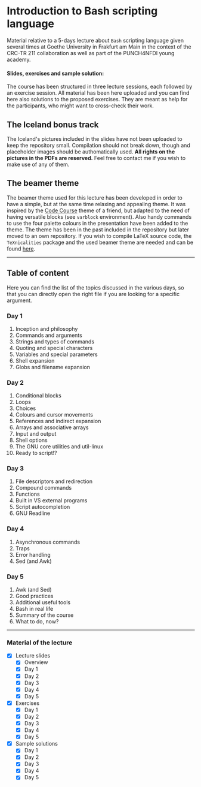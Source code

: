 # Introduction to Bash scripting language

Material relative to a 5-days lecture about `Bash` scripting language given several times at Goethe University in Frakfurt am Main in the context of the CRC-TR 211 collaboration as well as part of the PUNCH4NFDI young academy.

#### Slides, exercises and sample solution:

The course has been structured in three lecture sessions, each followed by an exercise session.
All material has been here uploaded and you can find here also solutions to the proposed exercises.
They are meant as help for the participants, who might want to cross-check their work.

## The Iceland bonus track

The Iceland's pictures included in the slides have not been uploaded to keep the repository small.
Compilation should not break down, though and placeholder images should be authomatically used.
**All rights on the pictures in the PDFs are reserved.**
Feel free to contact me if you wish to make use of any of them.

## The beamer theme

The beamer theme used for this lecture has been developed in order to have a simple, but at the same time relaxing and appealing theme.
It was inspired by the [Code Course](https://github.com/Irubataru/beamer-themes) theme of a friend, but adapted to the need of having versatile blocks (see `varblock` environment).
Also handy commands to use the four palette colours in the presentation have been added to the theme.
The theme has been in the past included in the repository but later moved to an own repository.
If you wish to compile LaTeX source code, the `TeXnicalities` package and the used beamer theme are needed and can be found [here](https://github.com/AxelKrypton/TeXnicalities).

---

## Table of content

Here you can find the list of the topics discussed in the various days, so that you can directly open the right file if you are looking for a specific argument.

### Day 1

1. Inception and philosophy
1. Commands and arguments
1. Strings and types of commands
1. Quoting and special characters
1. Variables and special parameters
1. Shell expansion
1. Globs and filename expansion

### Day 2

1. Conditional blocks
1. Loops
1. Choices
1. Colours and cursor movements
1. References and indirect expansion
1. Arrays and associative arrays
1. Input and output
1. Shell options
1. The GNU core utilities and util-linux
1. Ready to script!?

### Day 3

1. File descriptors and redirection
1. Compound commands
1. Functions
1. Built in VS external programs
1. Script autocompletion
1. GNU Readline

### Day 4

1. Asynchronous commands
1. Traps
1. Error handling
1. Sed (and Awk)

### Day 5

1. Awk (and Sed)
1. Good practices
1. Additional useful tools
1. Bash in real life
1. Summary of the course
1. What to do, now?

---

### Material of the lecture

- [X] Lecture slides
  - [X] Overview
  - [X] Day 1
  - [X] Day 2
  - [X] Day 3
  - [X] Day 4
  - [X] Day 5

- [X] Exercises
  - [X] Day 1
  - [X] Day 2
  - [X] Day 3
  - [X] Day 4
  - [X] Day 5

- [X] Sample solutions
  - [X] Day 1
  - [X] Day 2
  - [X] Day 3
  - [X] Day 4
  - [X] Day 5
